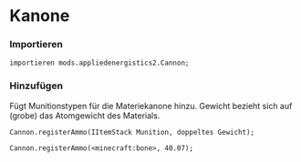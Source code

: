 # Kanone

### Importieren

```zenscript
importieren mods.appliedenergistics2.Cannon;
```

### Hinzufügen

Fügt Munitionstypen für die Materiekanone hinzu. Gewicht bezieht sich auf (grobe) das Atomgewicht des Materials.

```zenscript
Cannon.registerAmmo(IItemStack Munition, doppeltes Gewicht);

Cannon.registerAmmo(<minecraft:bone>, 40.07);
```